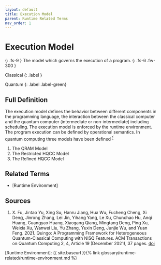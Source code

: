 ```yaml
---
layout: default
title: Execution Model
parent: Runtime Related Terms
nav_order: 1
---
```


# Execution Model
{: .fs-9 }
The model which governs the execution of a program.
{: .fs-6 .fw-300 }

Classical
{: .label }

Quantum
{: .label .label-green}


## Full Definition
The execution model defines the behavior between different components in the programming language, the interaction between the classical computer and the quantum computer (intermediate or non-intermediate) including scheduling.
The execution model is enforced by the runtime environment. 
The program execution can be defined by operational semantics.
In quantum computing three models have been defined <sup>[1](#src_1)<sup>:
1. The QRAM Model
2. The Restricted HQCC Model
3. The Refined HQCC Model


<!-- ## Examples -->

<!-- ## Synonyms

- -->

## Related Terms
- [Runtime Environment]


## Sources
1. X. Fu, Jintao Yu, Xing Su, Hanru Jiang, Hua Wu, Fucheng Cheng, Xi Deng, Jinrong Zhang, Lei Jin, Yihang Yang, Le Xu, Chunchao Hu, Anqi Huang, Guangyao Huang, Xiaogang Qiang, Mingtang Deng, Ping Xu, Weixia Xu, Wanwei Liu, Yu Zhang, Yuxin Deng, Junjie Wu, and Yuan Feng. 2021. Quingo: A Programming Framework for Heterogeneous Quantum-Classical Computing with NISQ Features. ACM Transactions on Quantum Computing 2, 4, Article 19 (December 2021), 37 pages. [doi](https://doi.org/10.1145/3483528)<a href="#src_1"></a>


[Runtime Environment]: {{ site.baseurl }}{% link glossary/runtime-related/runtime-environment.md %}

